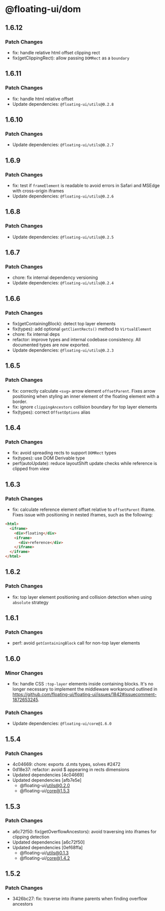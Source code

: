# @floating-ui/dom

## 1.6.12

### Patch Changes

- fix: handle relative html offset clipping rect
- fix(getClippingRect): allow passing `DOMRect` as a `boundary`

## 1.6.11

### Patch Changes

- fix: handle html relative offset
- Update dependencies: `@floating-ui/utils@0.2.8`

## 1.6.10

### Patch Changes

- Update dependencies: `@floating-ui/utils@0.2.7`

## 1.6.9

### Patch Changes

- fix: test if `frameElement` is readable to avoid errors in Safari and MSEdge with cross-origin iframes
- Update dependencies: `@floating-ui/utils@0.2.6`

## 1.6.8

### Patch Changes

- Update dependencies: `@floating-ui/utils@0.2.5`

## 1.6.7

### Patch Changes

- chore: fix internal dependency versioning
- Update dependencies: `@floating-ui/utils@0.2.4`

## 1.6.6

### Patch Changes

- fix(getContainingBlock): detect top layer elements
- fix(types): add optional `getClientRects()` method to `VirtualElement`
- chore: fix internal deps
- refactor: improve types and internal codebase consistency. All documented types are now exported.
- Update dependencies: `@floating-ui/utils@0.2.3`

## 1.6.5

### Patch Changes

- fix: correctly calculate `<svg>` arrow element `offsetParent`. Fixes arrow positioning when styling an inner element of the floating element with a border.
- fix: ignore `clippingAncestors` collision boundary for top layer elements
- fix(types): correct `OffsetOptions` alias

## 1.6.4

### Patch Changes

- fix: avoid spreading rects to support `DOMRect` types
- fix(types): use DOM Derivable type
- perf(autoUpdate): reduce layoutShift update checks while reference is clipped from view

## 1.6.3

### Patch Changes

- fix: calculate reference element offset relative to `offsetParent` iframe. Fixes issue with positioning in nested iframes, such as the following:

```html
<html>
  <iframe>
    <div>floating</div>
    <iframe>
      <div>reference</div>
    </iframe>
  </iframe>
</html>
```

## 1.6.2

### Patch Changes

- fix: top layer element positioning and collision detection when using `absolute` strategy

## 1.6.1

### Patch Changes

- perf: avoid `getContainingBlock` call for non-top layer elements

## 1.6.0

### Minor Changes

- fix: handle CSS `:top-layer` elements inside containing blocks. It's no longer
  necessary to implement the middleware workaround outlined in
  https://github.com/floating-ui/floating-ui/issues/1842#issuecomment-1872653245.

### Patch Changes

- Update dependencies: `@floating-ui/core@1.6.0`

## 1.5.4

### Patch Changes

- 4c04669: chore: exports .d.mts types, solves #2472
- 0d18e37: refactor: avoid $ appearing in rects dimensions
- Updated dependencies [4c04669]
- Updated dependencies [afb7e5e]
  - @floating-ui/utils@0.2.0
  - @floating-ui/core@1.5.3

## 1.5.3

### Patch Changes

- a6c72f50: fix(getOverflowAncestors): avoid traversing into iframes for
  clipping detection
- Updated dependencies [a6c72f50]
- Updated dependencies [0ef68ffa]
  - @floating-ui/utils@0.1.3
  - @floating-ui/core@1.4.2

## 1.5.2

### Patch Changes

- 3426bc27: fix: traverse into iframe parents when finding overflow ancestors
